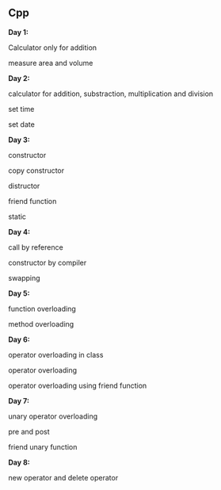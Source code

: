 ## Cpp

**Day 1:**

Calculator only for addition

measure area and volume


**Day 2:**

calculator for addition, substraction, multiplication and division

set time

set date


**Day 3:**

constructor

copy constructor

distructor

friend function

static


**Day 4:**

call by reference

constructor by compiler

swapping


**Day 5:**

function overloading

method overloading


**Day 6:**

operator overloading in class

operator overloading

operator overloading using friend function


**Day 7:**

unary operator overloading

pre and post

friend unary function


**Day 8:**

new operator and delete operator 
